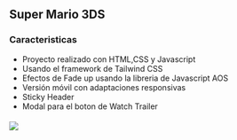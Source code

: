 
##  Super Mario 3DS

### Caracteristicas

- Proyecto realizado con HTML,CSS y Javascript
- Usando el framework de Tailwind CSS
- Efectos de Fade up usando la libreria  de Javascript AOS 
- Versión móvil con adaptaciones responsivas
- Sticky Header
- Modal para el boton de Watch Trailer

#### 

![](https://cdn02.nintendo-europe.com/media/images/10_share_images/games_15/wiiu_14/SI_WiiU_SuperMario3DWorld.jpg)
